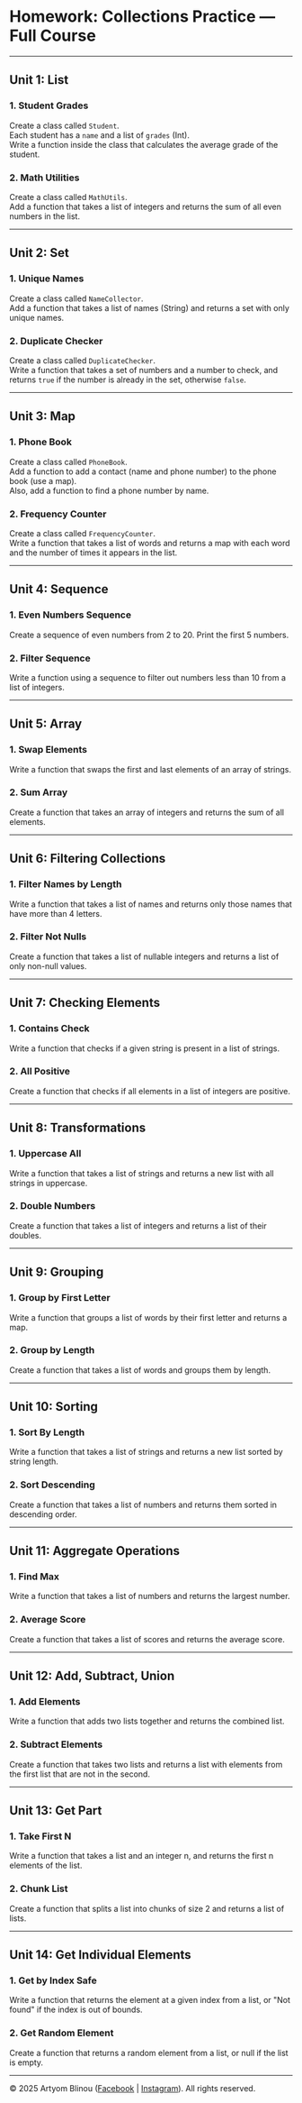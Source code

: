 # Homework: Collections Practice — Full Course

---

## Unit 1: List

### 1. Student Grades

Create a class called `Student`.  
Each student has a `name` and a list of `grades` (Int).  
Write a function inside the class that calculates the average grade of the student.

### 2. Math Utilities

Create a class called `MathUtils`.  
Add a function that takes a list of integers and returns the sum of all even numbers in the list.

---

## Unit 2: Set

### 1. Unique Names

Create a class called `NameCollector`.  
Add a function that takes a list of names (String) and returns a set with only unique names.

### 2. Duplicate Checker

Create a class called `DuplicateChecker`.  
Write a function that takes a set of numbers and a number to check, and returns `true` if the number is already in the set, otherwise `false`.

---

## Unit 3: Map

### 1. Phone Book

Create a class called `PhoneBook`.  
Add a function to add a contact (name and phone number) to the phone book (use a map).  
Also, add a function to find a phone number by name.

### 2. Frequency Counter

Create a class called `FrequencyCounter`.  
Write a function that takes a list of words and returns a map with each word and the number of times it appears in the list.

---

## Unit 4: Sequence

### 1. Even Numbers Sequence
Create a sequence of even numbers from 2 to 20. Print the first 5 numbers.

### 2. Filter Sequence
Write a function using a sequence to filter out numbers less than 10 from a list of integers.

---

## Unit 5: Array

### 1. Swap Elements
Write a function that swaps the first and last elements of an array of strings.

### 2. Sum Array
Create a function that takes an array of integers and returns the sum of all elements.

---

## Unit 6: Filtering Collections

### 1. Filter Names by Length
Write a function that takes a list of names and returns only those names that have more than 4 letters.

### 2. Filter Not Nulls
Create a function that takes a list of nullable integers and returns a list of only non-null values.

---

## Unit 7: Checking Elements

### 1. Contains Check
Write a function that checks if a given string is present in a list of strings.

### 2. All Positive
Create a function that checks if all elements in a list of integers are positive.

---

## Unit 8: Transformations

### 1. Uppercase All
Write a function that takes a list of strings and returns a new list with all strings in uppercase.

### 2. Double Numbers
Create a function that takes a list of integers and returns a list of their doubles.

---

## Unit 9: Grouping

### 1. Group by First Letter
Write a function that groups a list of words by their first letter and returns a map.

### 2. Group by Length
Create a function that takes a list of words and groups them by length.

---

## Unit 10: Sorting

### 1. Sort By Length
Write a function that takes a list of strings and returns a new list sorted by string length.

### 2. Sort Descending
Create a function that takes a list of numbers and returns them sorted in descending order.

---

## Unit 11: Aggregate Operations

### 1. Find Max
Write a function that takes a list of numbers and returns the largest number.

### 2. Average Score
Create a function that takes a list of scores and returns the average score.

---

## Unit 12: Add, Subtract, Union

### 1. Add Elements
Write a function that adds two lists together and returns the combined list.

### 2. Subtract Elements
Create a function that takes two lists and returns a list with elements from the first list that are not in the second.

---

## Unit 13: Get Part

### 1. Take First N
Write a function that takes a list and an integer n, and returns the first n elements of the list.

### 2. Chunk List
Create a function that splits a list into chunks of size 2 and returns a list of lists.

---

## Unit 14: Get Individual Elements

### 1. Get by Index Safe
Write a function that returns the element at a given index from a list, or "Not found" if the index is out of bounds.

### 2. Get Random Element
Create a function that returns a random element from a list, or null if the list is empty.

---

© 2025 Artyom Blinou ([Facebook](https://facebook.com/endofholiday) | [Instagram](https://instagram.com/endofholiday)). All rights reserved.